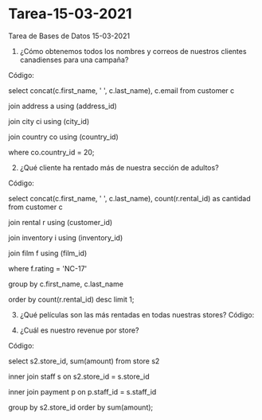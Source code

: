 # Tarea-15-03-2021
Tarea de Bases de Datos 15-03-2021

1. ¿Cómo obtenemos todos los nombres y correos de nuestros clientes canadienses para una campaña?

Código: 

  select concat(c.first_name, ' ', c.last_name), c.email from customer c
  
  join address a using (address_id) 
  
  join city ci using (city_id)
  
  join country co using (country_id)
  
  where co.country_id = 20;

2. ¿Qué cliente ha rentado más de nuestra sección de adultos?

Código:

  select concat(c.first_name, ' ', c.last_name), count(r.rental_id) as cantidad from customer c
  
  join rental r using (customer_id)
  
  join inventory i using (inventory_id) 
  
  join film f using (film_id) 
  
  where f.rating = 'NC-17'
  
  group by c.first_name, c.last_name
  
  order by count(r.rental_id) desc limit 1;

3. ¿Qué películas son las más rentadas en todas nuestras stores?
Código:

4. ¿Cuál es nuestro revenue por store?

Código: 

  select s2.store_id, sum(amount) from store s2 
  
  inner join staff s on s2.store_id = s.store_id
  
  inner join payment p on p.staff_id = s.staff_id
  
  group by s2.store_id order by sum(amount);

